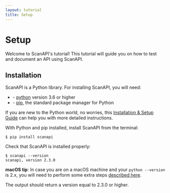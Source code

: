 ```yaml
---
layout: tutorial
title: Setup
---
```


# Setup

Welcome to ScanAPI's tutorial! This tutorial will guide you on how to test and document an API using
ScanAPI.

## Installation

ScanAPI is a Python library. For installing ScanAPI, you will need:

- \- [python][python] version 3.6 or higher
- \- [pip][pip-installation], the standard package manager for Python

If you are new to the Python world, no worries, this
[Installation & Setup Guide][realpython-setup-guide] can help you with more detailed instructions.

With Python and pip installed, install ScanAPI from the terminal:

```shell
$ pip install scanapi
```

Check that ScanAPI is installed properly:

```shell
$ scanapi --version
scanapi, version 2.3.0
```

**macOS tip**: In case you are on a macOS machine and your `python --version` is 2.x, you will need to perform some extra steps [described here](https://dev.to/malwarebo/how-to-set-python3-as-a-default-python-version-on-mac-4jjf).

The output should return a version equal to 2.3.0 or higher.

[pip-installation]: https://pip.pypa.io/en/stable/installing/
[python]: https://www.python.org/
[realpython-setup-guide]: https://realpython.com/installing-python/
